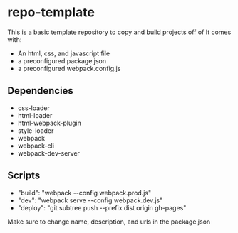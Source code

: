 # repo-template
This is a basic template repository to copy and build projects off of
It comes with:
- An html, css, and javascript file
- a preconfigured package.json
- a preconfigured webpack.config.js

## Dependencies
- css-loader
- html-loader
- html-webpack-plugin
- style-loader
- webpack
- webpack-cli
- webpack-dev-server

## Scripts
- "build": "webpack --config webpack.prod.js"
- "dev": "webpack serve --config webpack.dev.js"
- "deploy": "git subtree push --prefix dist origin gh-pages"

Make sure to change name, description, and urls in the package.json
